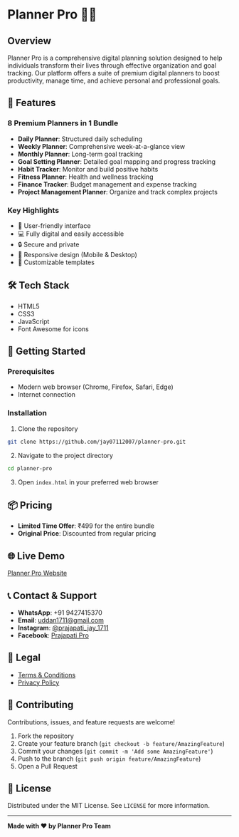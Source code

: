 # Planner Pro 📅✨

## Overview
Planner Pro is a comprehensive digital planning solution designed to help individuals transform their lives through effective organization and goal tracking. Our platform offers a suite of premium digital planners to boost productivity, manage time, and achieve personal and professional goals.

## 🌟 Features

### 8 Premium Planners in 1 Bundle
- **Daily Planner**: Structured daily scheduling
- **Weekly Planner**: Comprehensive week-at-a-glance view
- **Monthly Planner**: Long-term goal tracking
- **Goal Setting Planner**: Detailed goal mapping and progress tracking
- **Habit Tracker**: Monitor and build positive habits
- **Fitness Planner**: Health and wellness tracking
- **Finance Tracker**: Budget management and expense tracking
- **Project Management Planner**: Organize and track complex projects

### Key Highlights
- 🚀 User-friendly interface
- 💻 Fully digital and easily accessible
- 🔒 Secure and private
- 📱 Responsive design (Mobile & Desktop)
- 🎨 Customizable templates

## 🛠 Tech Stack
- HTML5
- CSS3
- JavaScript
- Font Awesome for icons

## 🚀 Getting Started

### Prerequisites
- Modern web browser (Chrome, Firefox, Safari, Edge)
- Internet connection

### Installation
1. Clone the repository
```bash
git clone https://github.com/jay07112007/planner-pro.git
```

2. Navigate to the project directory
```bash
cd planner-pro
```

3. Open `index.html` in your preferred web browser

## 📦 Pricing
- **Limited Time Offer**: ₹499 for the entire bundle
- **Original Price**: Discounted from regular pricing

## 🌐 Live Demo
[Planner Pro Website](https://jay07112007.github.io/planner-pro/)

## 📞 Contact & Support
- **WhatsApp**: +91 9427415370
- **Email**: uddan1711@gmail.com
- **Instagram**: [@prajapati_jay_1711](https://www.instagram.com/prajapati_jay_1711/)
- **Facebook**: [Prajapati Pro](https://www.facebook.com/p/Prajapati-Pro-100059740113452/)

## 📄 Legal
- [Terms & Conditions](/terms.html)
- [Privacy Policy](/privacy.html)

## 🤝 Contributing
Contributions, issues, and feature requests are welcome! 
1. Fork the repository
2. Create your feature branch (`git checkout -b feature/AmazingFeature`)
3. Commit your changes (`git commit -m 'Add some AmazingFeature'`)
4. Push to the branch (`git push origin feature/AmazingFeature`)
5. Open a Pull Request

## 📝 License
Distributed under the MIT License. See `LICENSE` for more information.

---

**Made with ❤️ by Planner Pro Team**

